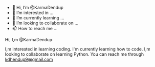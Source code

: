 - 👋 Hi, I’m @KarmaDendup
- 👀 I’m interested in ...
- 🌱 I’m currently learning ...
- 💞️ I’m looking to collaborate on ...
- 📫 How to reach me ...

<!---
KarmaDendup/KarmaDendup is a ✨ special ✨ repository because its `README.md` (this file) appears on your GitHub profile.
You can click the Preview link to take a look at your changes.
--->Hi, I,m @KarmaDendup
I,m interested in learning coding.
I'm currently learning how to code.
I,m looking to collaborate on learning Python.
You can reach me through kdhendup9@gmail.com

